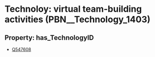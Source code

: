 # Technoloy: __virtual team-building activities__ (PBN__Technology_1403)

## Property: has_TechnologyID

* [Q547608](Q547608)

